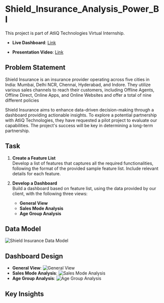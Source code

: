 # Shield_Insurance_Analysis_Power_BI

This project is part of AtliQ Technologies Virtual Internship.

- **Live Dashboard**: [Link](https://app.powerbi.com/view?r=eyJrIjoiNDc2ZjcxMDMtN2M0Ni00NDk2LWI3OTYtZDU3ZTA4YTI0ZGQxIiwidCI6ImM2ZTU0OWIzLTVmNDUtNDAzMi1hYWU5LWQ0MjQ0ZGM1YjJjNCJ9)

- **Presentation Video**: [Link](#)

## Problem Statement

Shield Insurance is an insurance provider operating across five cities in India: Mumbai, Delhi NCR, Chennai, Hyderabad, and Indore. 
They utilize various sales channels to reach their customers, including Offline Agents, Offline Direct, Online Apps, and Online Websites and offer a total of nine different policies

Shield Insurance aims to enhance data-driven decision-making through a dashboard providing actionable insights. To explore a potential partnership with AtliQ Technologies, they have requested a pilot project to evaluate our capabilities. The project's success will be key in determining a long-term partnership.

## Task

1. **Create a Feature List**  
   Develop a list of features that captures all the required functionalities, following the format of the provided sample feature list. Include relevant details for each feature.

2. **Develop a Dashboard**  
   Build a dashboard based on feature list, using the data provided by our client, with the following three views:
   - **General View**
   - **Sales Mode Analysis**
   - **Age Group Analysis**

## Data Model

![Shield Insurance Data Model](https://github.com/user-attachments/assets/07fa43a5-c0b8-4d4d-889a-2a6eac55dda1)

## Dashboard Design

- **General View**:
![General View](https://github.com/user-attachments/assets/45644d02-55bd-4a5b-b56c-4f157e0de4e7)
- **Sales Mode Analysis**:
![Sales Mode Analysis](https://github.com/user-attachments/assets/9bbe38c6-ae9a-4d8f-89a5-df277e11db39)
- **Age Group Analysis**: 
![Age Group Analysis](https://github.com/user-attachments/assets/e10c868e-4993-4191-b22a-2945d1b15481)

## Key Insights
